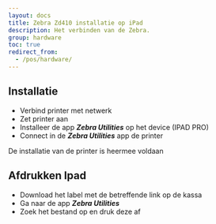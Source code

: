 ```yaml
---
layout: docs
title: Zebra Zd410 installatie op iPad
description: Het verbinden van de Zebra.
group: hardware
toc: true
redirect_from:
  - /pos/hardware/
---
```

## Installatie
- Verbind printer met netwerk
- Zet printer aan
- Installeer de app ***Zebra Utilities*** op het device (IPAD PRO)
- Connect in de ***Zebra Utilities*** app de printer  

De installatie van de printer is heermee voldaan

## Afdrukken Ipad
- Download het label met  de betreffende link op de kassa
- Ga naar de app ***Zebra Utilities***
- Zoek het bestand op en druk deze af
